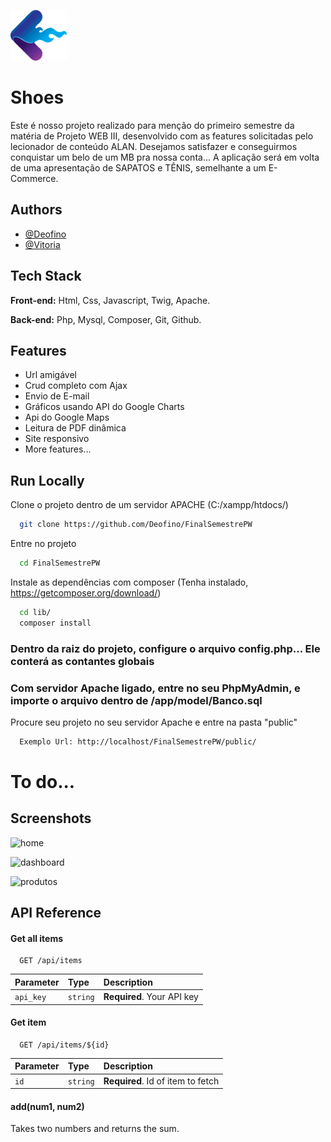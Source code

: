 ![Logo](./public/img/logo9.png)
# Shoes

Este é nosso projeto realizado para menção do primeiro semestre da matéria de Projeto WEB III, desenvolvido com as features solicitadas pelo lecionador de conteúdo ALAN.
Desejamos satisfazer e conseguirmos conquistar um belo de um MB pra nossa conta...
A aplicação será em volta de uma apresentação de SAPATOS e TÊNIS, semelhante a um E-Commerce.  


## Authors

- [@Deofino](https://www.github.com/Deofino)
- [@Vitoria](https://github.com/vitoriaGoncalves08)

     

## Tech Stack

**Front-end:** Html, Css, Javascript, Twig, Apache.

**Back-end:** Php, Mysql, Composer, Git, Github.



## Features

- Url amigável
- Crud completo com Ajax
- Envio de E-mail
- Gráficos usando API do Google Charts
- Api do Google Maps
- Leitura de PDF dinâmica
- Site responsivo
- More features...
 
  

## Run Locally

Clone o projeto dentro de um servidor APACHE (C:/xampp/htdocs/)

```bash
  git clone https://github.com/Deofino/FinalSemestrePW
```

Entre no projeto

```bash
  cd FinalSemestrePW
```

Instale as dependências com composer (Tenha instalado, https://getcomposer.org/download/)

```bash
  cd lib/
  composer install
```

### Dentro da raiz do projeto, configure o arquivo config.php... Ele conterá as contantes globais
### Com servidor Apache ligado, entre no seu PhpMyAdmin, e importe o arquivo dentro de /app/model/Banco.sql

Procure seu projeto no seu servidor Apache e entre na pasta "public"

```bash
  Exemplo Url: http://localhost/FinalSemestrePW/public/
```  




# To do...

## Screenshots

![home](https://user-images.githubusercontent.com/56117556/123862459-bed73600-d8fe-11eb-820b-aaee0903473d.png)

![dashboard](https://user-images.githubusercontent.com/56117556/123862648-fba32d00-d8fe-11eb-882d-a6f86258cb7e.png)

![produtos](https://user-images.githubusercontent.com/56117556/123862723-1675a180-d8ff-11eb-991d-34f337d44812.png)


## API Reference

#### Get all items

```http
  GET /api/items
```

| Parameter | Type     | Description                |
| :-------- | :------- | :------------------------- |
| `api_key` | `string` | **Required**. Your API key |

#### Get item

```http
  GET /api/items/${id}
```

| Parameter | Type     | Description                       |
| :-------- | :------- | :-------------------------------- |
| `id`      | `string` | **Required**. Id of item to fetch |

#### add(num1, num2)

Takes two numbers and returns the sum.

  
